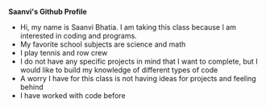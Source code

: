 **Saanvi's Github Profile**
* Hi, my name is Saanvi Bhatia. I am taking this class because I am interested in coding and programs. 
* My favorite school subjects are science and math 
* I play tennis and row crew 
* I do not have any specific projects in mind that I want to complete, but I would like to build my knowledge of different types of code 
* A worry I have for this class is not having ideas for projects and feeling behind 
* I have worked with code before 
